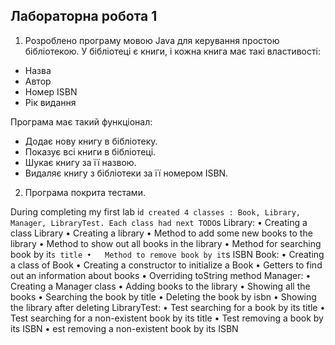 ## Лабораторна робота 1
1. Розроблено програму мовою Java для керування простою бібліотекою. У бібліотеці є книги, і кожна книга має такі властивості:

- Назва 
- Автор
- Номер ISBN
- Рік видання

Програма має такий функціонал:

* Додає нову книгу в бібліотеку.
* Показує всі книги в бібліотеці.
* Шукає книгу за її назвою.
* Видаляє книгу з бібліотеки за її номером ISBN.

2. Програма покрита тестами.

During completing my first lab i`d created 4 classes : Book, Library, Manager, LibraryTest. Each class had next TODO`s
Library:
•	Creating a class Library
•	Creating a library
•	Method to add some new books to the library
•	Method to show out all books in the library
•	Method for searching book by it`s title
•	Method to remove book by it`s ISBN
Book:
•	Creating a class of Book
•	Creating a constructor to initialize a Book
•	Getters to find out an information about books
•	Overriding toString method
Manager:
•	Creating a Manager class
•	Adding books to the library
•	Showing all the books
•	Searching the book by title
•	Deleting the book by isbn
•	Showing the library after deleting
LibraryTest:
•	Test searching for a book by its title
•	Test searching for a non-existent book by its title
•	Test removing a book by its ISBN
•	est removing a non-existent book by its ISBN